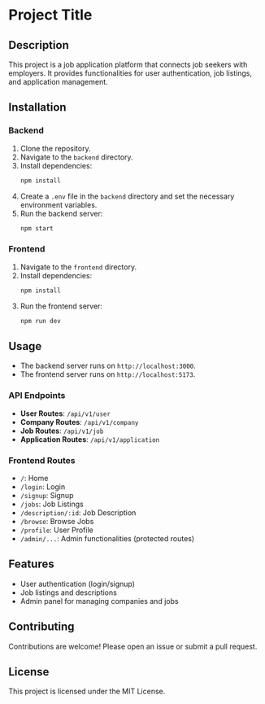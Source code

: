 # Project Title

## Description
This project is a job application platform that connects job seekers with employers. It provides functionalities for user authentication, job listings, and application management.

## Installation

### Backend
1. Clone the repository.
2. Navigate to the `backend` directory.
3. Install dependencies:
   ```bash
   npm install
   ```
4. Create a `.env` file in the `backend` directory and set the necessary environment variables.
5. Run the backend server:
   ```bash
   npm start
   ```

### Frontend
1. Navigate to the `frontend` directory.
2. Install dependencies:
   ```bash
   npm install
   ```
3. Run the frontend server:
   ```bash
   npm run dev
   ```

## Usage
- The backend server runs on `http://localhost:3000`.
- The frontend server runs on `http://localhost:5173`.

### API Endpoints
- **User Routes**: `/api/v1/user`
- **Company Routes**: `/api/v1/company`
- **Job Routes**: `/api/v1/job`
- **Application Routes**: `/api/v1/application`

### Frontend Routes
- `/`: Home
- `/login`: Login
- `/signup`: Signup
- `/jobs`: Job Listings
- `/description/:id`: Job Description
- `/browse`: Browse Jobs
- `/profile`: User Profile
- `/admin/...`: Admin functionalities (protected routes)

## Features
- User authentication (login/signup)
- Job listings and descriptions
- Admin panel for managing companies and jobs

## Contributing
Contributions are welcome! Please open an issue or submit a pull request.

## License
This project is licensed under the MIT License.
